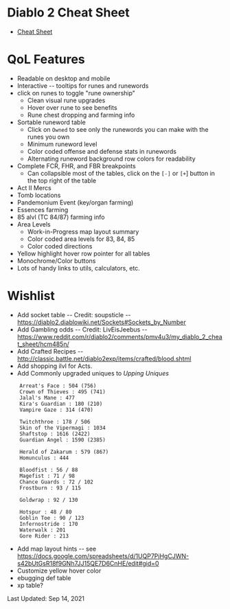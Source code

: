 # Diablo 2 Cheat Sheet

* [Cheat Sheet](https://htmlpreview.github.io/?https://github.com/Michaelangel007/d2_cheat_sheet/blob/master/index.html)

# QoL Features

 * Readable on desktop and mobile
 * Interactive -- tooltips for runes and runewords
 * click on runes to toggle "rune ownership"
   * Clean visual rune upgrades
   * Hover over rune to see benefits
   * Rune chest dropping and farming info
 * Sortable runeword table
   * Click on `Owned` to see only the runewords you can make with the runes you own
   * Minimum runeword level
   * Color coded offense and defense stats in runewords
   * Alternating runeword background row colors for readability
 * Complete FCR, FHR, and FBR breakpoints
   * Can collapsible most of the tables, click on the `[-]` or `[+`] button in the top right of the table
 * Act II Mercs
 * Tomb locations
 * Pandemonium Event (key/organ farming)
 * Essences farming
 * 85 alvl (TC 84/87) farming info
 * Area Levels
   * Work-in-Progress map layout summary
   * Color coded area levels for 83, 84, 85
   * Color coded directions
 * Yellow highlight hover row pointer for all tables
 * Monochrome/Color buttons
 * Lots of handy links to utils, calculators, etc.


# Wishlist

* Add socket table -- Credit: soupsticle  -- https://diablo2.diablowiki.net/Sockets#Sockets_by_Number
* Add Gambling odds -- Credit: LivEisJeebus -- https://www.reddit.com/r/diablo2/comments/pmv4u3/my_diablo_2_cheat_sheet/hcm485n/
* Add Crafted Recipes -- http://classic.battle.net/diablo2exp/items/crafted/blood.shtml
* Add shopping ilvl for Acts.
* Add Commonly upgraded uniques to _Upping Uniques_

```
    Arreat's Face : 504 (756)
    Crown of Thieves : 495 (741)
    Jalal's Mane : 477
    Kira's Guardian : 180 (210)
    Vampire Gaze : 314 (470)

    Twitchthroe : 178 / 506
    Skin of the Vipermagi : 1034
    Shaftstop : 1616 (2422)
    Guardian Angel : 1590 (2385)

    Herald of Zakarum : 579 (867)
    Homunculus : 444

    Bloodfist : 56 / 88
    Magefist : 71 / 98
    Chance Guards : 72 / 102
    Frostburn : 93 / 115

    Goldwrap : 92 / 130

    Hotspur : 48 / 80
    Goblin Toe : 90 / 123
    Infernostride : 170
    Waterwalk : 201
    Gore Rider : 213
```
* Add map layout hints -- see https://docs.google.com/spreadsheets/d/1UQP7PjHgCJWN-s42bUtGsR18f9GNh7JJ15QE7D6CnHE/edit#gid=0
* Customize yellow hover color
* ebugging def table
* xp table?

Last Updated: Sep 14, 2021
